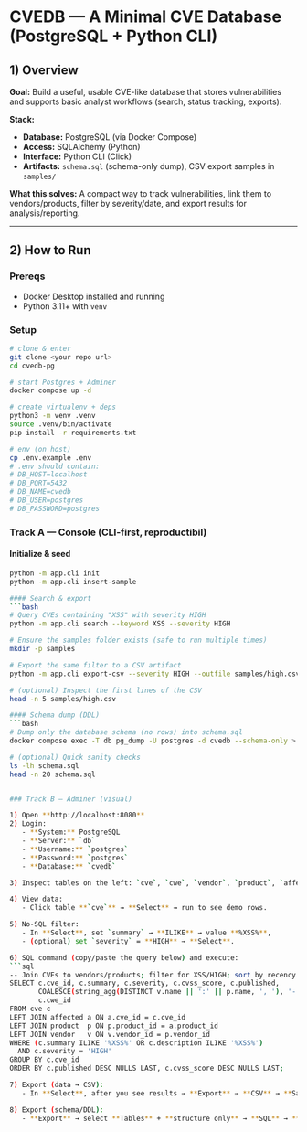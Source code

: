 # CVEDB — A Minimal CVE Database (PostgreSQL + Python CLI)

## 1) Overview
**Goal:** Build a useful, usable CVE-like database that stores vulnerabilities and supports basic analyst workflows (search, status tracking, exports).

**Stack:**
- **Database:** PostgreSQL (via Docker Compose)
- **Access:** SQLAlchemy (Python)
- **Interface:** Python CLI (Click)
- **Artifacts:** `schema.sql` (schema-only dump), CSV export samples in `samples/`

**What this solves:** A compact way to track vulnerabilities, link them to vendors/products, filter by severity/date, and export results for analysis/reporting.

---

## 2) How to Run

### Prereqs
- Docker Desktop installed and running
- Python 3.11+ with `venv`

### Setup
```bash
# clone & enter
git clone <your repo url>
cd cvedb-pg

# start Postgres + Adminer
docker compose up -d

# create virtualenv + deps
python3 -m venv .venv
source .venv/bin/activate
pip install -r requirements.txt

# env (on host)
cp .env.example .env
# .env should contain:
# DB_HOST=localhost
# DB_PORT=5432
# DB_NAME=cvedb
# DB_USER=postgres
# DB_PASSWORD=postgres
```
### Track A — Console (CLI-first, reproductibil)

#### Initialize & seed
```bash
python -m app.cli init
python -m app.cli insert-sample

#### Search & export
```bash
# Query CVEs containing "XSS" with severity HIGH
python -m app.cli search --keyword XSS --severity HIGH

# Ensure the samples folder exists (safe to run multiple times)
mkdir -p samples

# Export the same filter to a CSV artifact
python -m app.cli export-csv --severity HIGH --outfile samples/high.csv

# (optional) Inspect the first lines of the CSV
head -n 5 samples/high.csv

#### Schema dump (DDL)
```bash
# Dump only the database schema (no rows) into schema.sql
docker compose exec -T db pg_dump -U postgres -d cvedb --schema-only > schema.sql

# (optional) Quick sanity checks
ls -lh schema.sql
head -n 20 schema.sql


### Track B — Adminer (visual)

1) Open **http://localhost:8080**
2) Login:
   - **System:** PostgreSQL
   - **Server:** `db`
   - **Username:** `postgres`
   - **Password:** `postgres`
   - **Database:** `cvedb`

3) Inspect tables on the left: `cve`, `cwe`, `vendor`, `product`, `affected`, `reference`, `status_history`.

4) View data:
   - Click table **`cve`** → **Select** → run to see demo rows.

5) No-SQL filter:
   - In **Select**, set `summary` → **ILIKE** → value **%XSS%**,
   - (optional) set `severity` = **HIGH** → **Select**.

6) SQL command (copy/paste the query below) and execute:
```sql
-- Join CVEs to vendors/products; filter for XSS/HIGH; sort by recency
SELECT c.cve_id, c.summary, c.severity, c.cvss_score, c.published,
       COALESCE(string_agg(DISTINCT v.name || ':' || p.name, ', '), '-') AS products,
       c.cwe_id
FROM cve c
LEFT JOIN affected a ON a.cve_id = c.cve_id
LEFT JOIN product  p ON p.product_id = a.product_id
LEFT JOIN vendor   v ON v.vendor_id = p.vendor_id
WHERE (c.summary ILIKE '%XSS%' OR c.description ILIKE '%XSS%')
  AND c.severity = 'HIGH'
GROUP BY c.cve_id
ORDER BY c.published DESC NULLS LAST, c.cvss_score DESC NULLS LAST;

7) Export (data → CSV):
   - In **Select**, after you see results → **Export** → **CSV** → **Save**.

8) Export (schema/DDL):
   - **Export** → select **Tables** + **structure only** → **SQL** → **Save** a `.sql` with the schema.


